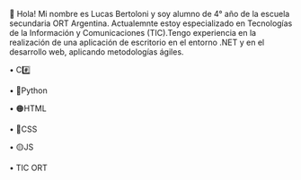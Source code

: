 🙂 Hola! Mi nombre es Lucas Bertoloni y soy alumno de 4° año de la escuela secundaria ORT Argentina. Actualemnte estoy especializado en Tecnologías de la Información y Comunicaciones (TIC).Tengo experiencia en la realización de una aplicación de escritorio en el entorno .NET y en el desarrollo web, aplicando metodologías ágiles. 

  •	C#️⃣

  •	🐍Python

  •	🟠HTML 

  •	🔵CSS 

  •	🟡JS

  •	TIC ORT